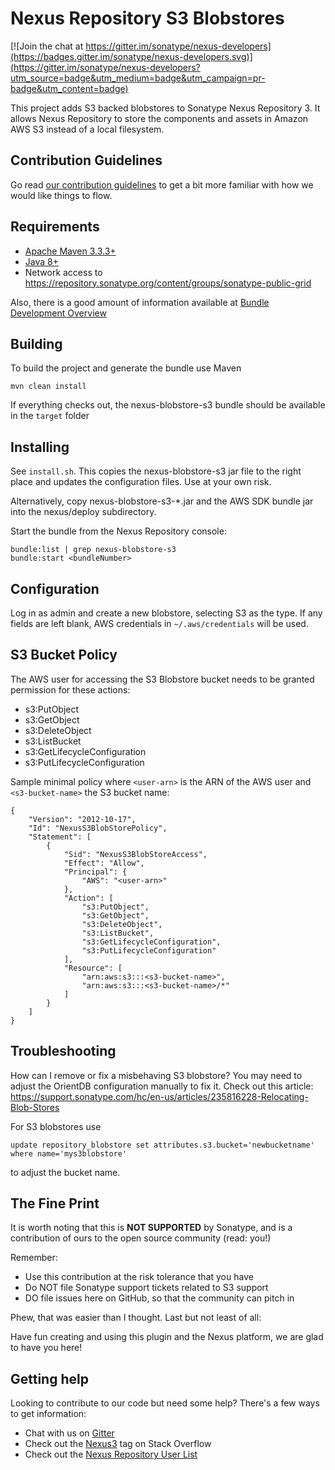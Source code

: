 <!--

    Sonatype Nexus (TM) Open Source Version
    Copyright (c) 2017-present Sonatype, Inc.
    All rights reserved. Includes the third-party code listed at http://links.sonatype.com/products/nexus/oss/attributions.

    This program and the accompanying materials are made available under the terms of the Eclipse Public License Version 1.0,
    which accompanies this distribution and is available at http://www.eclipse.org/legal/epl-v10.html.

    Sonatype Nexus (TM) Professional Version is available from Sonatype, Inc. "Sonatype" and "Sonatype Nexus" are trademarks
    of Sonatype, Inc. Apache Maven is a trademark of the Apache Software Foundation. M2eclipse is a trademark of the
    Eclipse Foundation. All other trademarks are the property of their respective owners.

-->
Nexus Repository S3 Blobstores
==============================

[![Join the chat at https://gitter.im/sonatype/nexus-developers](https://badges.gitter.im/sonatype/nexus-developers.svg)](https://gitter.im/sonatype/nexus-developers?utm_source=badge&utm_medium=badge&utm_campaign=pr-badge&utm_content=badge)

This project adds S3 backed blobstores to Sonatype Nexus Repository 3.  It allows
Nexus Repository to store the components and assets in Amazon AWS S3 instead of a
local filesystem.

Contribution Guidelines
-----------------------

Go read [our contribution guidelines](/.github/CONTRIBUTING.md) to get a bit more familiar with how
we would like things to flow.

Requirements
------------

* [Apache Maven 3.3.3+](https://maven.apache.org/install.html)
* [Java 8+](http://www.oracle.com/technetwork/java/javase/downloads/jdk8-downloads-2133151.html)
* Network access to https://repository.sonatype.org/content/groups/sonatype-public-grid

Also, there is a good amount of information available at [Bundle Development Overview](https://help.sonatype.com/display/NXRM3/Bundle+Development#BundleDevelopment-BundleDevelopmentOverview)

Building
--------

To build the project and generate the bundle use Maven

    mvn clean install

If everything checks out, the nexus-blobstore-s3 bundle  should be available in the `target` folder


Installing
----------

See `install.sh`.  This copies the nexus-blobstore-s3 jar file to the
right place and updates the configuration files.  Use at your own
risk.

Alternatively, copy nexus-blobstore-s3-*.jar and the AWS SDK bundle
jar into the nexus/deploy subdirectory.

Start the bundle from the Nexus Repository console:

```
bundle:list | grep nexus-blobstore-s3
bundle:start <bundleNumber>
```

Configuration
-------------

Log in as admin and create a new blobstore, selecting S3 as the type.
If any fields are left blank, AWS credentials in `~/.aws/credentials`
will be used.


S3 Bucket Policy
----------------
The AWS user for accessing the S3 Blobstore bucket needs to be granted 
permission for these actions:

* s3:PutObject
* s3:GetObject
* s3:DeleteObject
* s3:ListBucket
* s3:GetLifecycleConfiguration
* s3:PutLifecycleConfiguration

Sample minimal policy where `<user-arn>` is the ARN of the AWS user and `<s3-bucket-name>` the S3 bucket name:

```
{
    "Version": "2012-10-17",
    "Id": "NexusS3BlobStorePolicy",
    "Statement": [
        {
            "Sid": "NexusS3BlobStoreAccess",
            "Effect": "Allow",
            "Principal": {
                "AWS": "<user-arn>"
            },
            "Action": [
                "s3:PutObject",
                "s3:GetObject",
                "s3:DeleteObject",
                "s3:ListBucket",
                "s3:GetLifecycleConfiguration",
                "s3:PutLifecycleConfiguration"
            ],
            "Resource": [
                "arn:aws:s3:::<s3-bucket-name>",
                "arn:aws:s3:::<s3-bucket-name>/*"
            ]
        }
    ]
}
```


Troubleshooting
---------------

How can I remove or fix a misbehaving S3 blobstore?  You may need to
adjust the OrientDB configuration manually to fix it.  Check out this article:
https://support.sonatype.com/hc/en-us/articles/235816228-Relocating-Blob-Stores

For S3 blobstores use 
```
update repository_blobstore set attributes.s3.bucket='newbucketname' where name='mys3blobstore'
```
to adjust the bucket name.

The Fine Print
--------------

It is worth noting that this is **NOT SUPPORTED** by Sonatype, and is a contribution of ours
to the open source community (read: you!)

Remember:

* Use this contribution at the risk tolerance that you have
* Do NOT file Sonatype support tickets related to S3 support
* DO file issues here on GitHub, so that the community can pitch in

Phew, that was easier than I thought. Last but not least of all:

Have fun creating and using this plugin and the Nexus platform, we are glad to have you here!

Getting help
------------

Looking to contribute to our code but need some help? There's a few ways to get information:

* Chat with us on [Gitter](https://gitter.im/sonatype/nexus-developers)
* Check out the [Nexus3](http://stackoverflow.com/questions/tagged/nexus3) tag on Stack Overflow
* Check out the [Nexus Repository User List](https://groups.google.com/a/glists.sonatype.com/forum/?hl=en#!forum/nexus-users)
